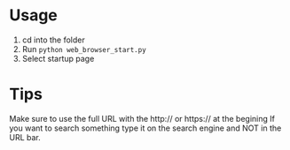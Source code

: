 # Usage
1. cd into the folder
2. Run `python web_browser_start.py`
3. Select startup page

# Tips
Make sure to use the full URL with the http:// or https:// at the begining
If you want to search something type it on the search engine and NOT in the URL bar.
